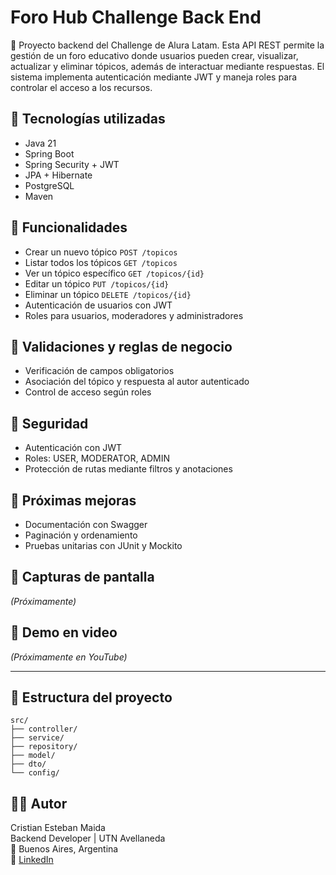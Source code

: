# Foro Hub Challenge Back End

🚀 Proyecto backend del Challenge de Alura Latam. Esta API REST permite la gestión de un foro educativo donde usuarios pueden crear, visualizar, actualizar y eliminar tópicos, además de interactuar mediante respuestas. El sistema implementa autenticación mediante JWT y maneja roles para controlar el acceso a los recursos.

## 🧰 Tecnologías utilizadas

- Java 21
- Spring Boot
- Spring Security + JWT
- JPA + Hibernate
- PostgreSQL
- Maven

## 📌 Funcionalidades

- Crear un nuevo tópico `POST /topicos`
- Listar todos los tópicos `GET /topicos`
- Ver un tópico específico `GET /topicos/{id}`
- Editar un tópico `PUT /topicos/{id}`
- Eliminar un tópico `DELETE /topicos/{id}`
- Autenticación de usuarios con JWT
- Roles para usuarios, moderadores y administradores

## 🧪 Validaciones y reglas de negocio

- Verificación de campos obligatorios
- Asociación del tópico y respuesta al autor autenticado
- Control de acceso según roles

## 🔐 Seguridad

- Autenticación con JWT
- Roles: USER, MODERATOR, ADMIN
- Protección de rutas mediante filtros y anotaciones

## 🎯 Próximas mejoras

- Documentación con Swagger
- Paginación y ordenamiento
- Pruebas unitarias con JUnit y Mockito

## 📸 Capturas de pantalla

*(Próximamente)*

## 🎥 Demo en video

*(Próximamente en YouTube)*

---

## 📂 Estructura del proyecto

```plaintext
src/
├── controller/
├── service/
├── repository/
├── model/
├── dto/
└── config/
```

## 👨‍💻 Autor

Cristian Esteban Maida  
Backend Developer | UTN Avellaneda  
📍 Buenos Aires, Argentina  
🔗 [LinkedIn](https://www.linkedin.com/in/cristian-esteban-maida)
